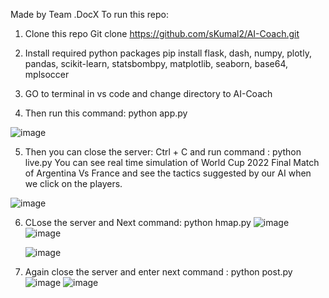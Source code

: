 Made by Team .DocX
To run this repo:
1. Clone this repo
   Git clone https://github.com/sKumal2/AI-Coach.git

2. Install required python packages
    pip install flask, dash, numpy, plotly, pandas, scikit-learn, statsbombpy, matplotlib, seaborn, base64, mplsoccer

3. GO to terminal in vs code and change directory to AI-Coach

4. Then run this command: python app.py

![image](https://github.com/user-attachments/assets/5a42b38e-cda9-4a48-9717-b88ee959fdfb)

5. Then you can close the server: Ctrl + C and run command : python live.py
   You can see real time simulation of World Cup 2022 Final Match of Argentina Vs France and see the tactics suggested by our AI when we click on the players.

![image](https://github.com/user-attachments/assets/7f48e70f-b11e-44e7-ae1e-1a361fe80708)


6. CLose the server and Next command: python hmap.py
    ![image](https://github.com/user-attachments/assets/fe7dbaba-41ef-478d-b0f6-82a0ebd8b281)
   ![image](https://github.com/user-attachments/assets/2ed48d35-1c15-4fb2-b7e0-d321e40b9877)

   ![image](https://github.com/user-attachments/assets/48ee5fc5-2254-45f4-8f93-9195e5e4daea)

7. Again close the server and enter next command : python post.py
   ![image](https://github.com/user-attachments/assets/2bd763e1-d189-4e7d-831f-fadf62e28de3)  ![image](https://github.com/user-attachments/assets/f07d918d-c45a-4613-8ef6-89dae58a4872)

   


